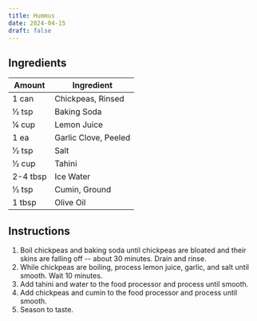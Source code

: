 ```yaml
---
title: Hummus
date: 2024-04-15
draft: false
---
```


## Ingredients

| Amount   | Ingredient           |
|----------|----------------------|
| 1 can    | Chickpeas, Rinsed    |
| 1⁄2 tsp    | Baking Soda          |
| 1⁄4 cup    | Lemon Juice          |
| 1 ea     | Garlic Clove, Peeled |
| 1⁄2 tsp    | Salt                 |
| 1⁄2 cup    | Tahini               |
| 2-4 tbsp | Ice Water            |
| 1⁄2 tsp    | Cumin, Ground        |
| 1 tbsp   | Olive Oil            |

## Instructions

1. Boil chickpeas and baking soda until chickpeas are bloated and their skins are falling off -- about 30 minutes. Drain and rinse.
2. While chickpeas are boiling, process lemon juice, garlic, and salt until smooth. Wait 10 minutes.
3. Add tahini and water to the food processor and process until smooth.
4. Add chickpeas and cumin to the food processor and process until smooth.
5. Season to taste.
